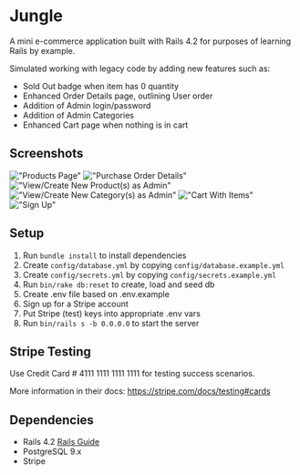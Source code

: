 # Jungle

A mini e-commerce application built with Rails 4.2 for purposes of learning Rails by example.

Simulated working with legacy code by adding new features such as:
- Sold Out badge when item has 0 quantity
- Enhanced Order Details page, outlining User order
- Addition of Admin login/password
- Addition of Admin Categories
- Enhanced Cart page when nothing is in cart


## Screenshots
!["Products Page"](https://github.com/akbartels/jungle-rails/blob/master/public/screenshots/Screen%20Shot%202020-06-03%20at%202.45.09%20PM.png?raw=true)
!["Purchase Order Details"](https://github.com/akbartels/jungle-rails/blob/master/public/screenshots/Screen%20Shot%202020-06-03%20at%202.44.39%20PM.png?raw=true)
!["View/Create New Product(s) as Admin"](https://github.com/akbartels/jungle-rails/blob/master/public/screenshots/Screen%20Shot%202020-06-03%20at%202.45.29%20PM.png?raw=true)
!["View/Create New Category(s) as Admin"](https://github.com/akbartels/jungle-rails/blob/master/public/screenshots/Screen%20Shot%202020-06-03%20at%202.45.45%20PM.png?raw=true)
!["Cart With Items"](https://github.com/akbartels/jungle-rails/blob/master/public/screenshots/Screen%20Shot%202020-06-03%20at%202.46.15%20PM.png?raw=true)
!["Sign Up"](https://github.com/akbartels/jungle-rails/blob/master/public/screenshots/Screen%20Shot%202020-06-03%20at%202.46.26%20PM.png?raw=true)

## Setup

1. Run `bundle install` to install dependencies
2. Create `config/database.yml` by copying `config/database.example.yml`
3. Create `config/secrets.yml` by copying `config/secrets.example.yml`
4. Run `bin/rake db:reset` to create, load and seed db
5. Create .env file based on .env.example
6. Sign up for a Stripe account
7. Put Stripe (test) keys into appropriate .env vars
8. Run `bin/rails s -b 0.0.0.0` to start the server

## Stripe Testing

Use Credit Card # 4111 1111 1111 1111 for testing success scenarios.

More information in their docs: <https://stripe.com/docs/testing#cards>

## Dependencies

* Rails 4.2 [Rails Guide](http://guides.rubyonrails.org/v4.2/)
* PostgreSQL 9.x
* Stripe
